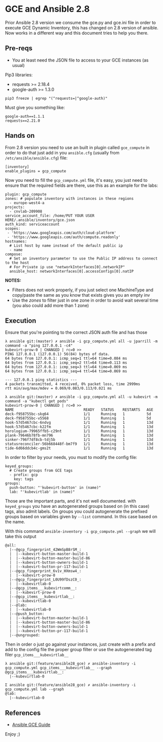 # GCE and Ansible 2.8

Prior Ansible 2.8 version we consume the gce.py and gce.ini file in order to execute GCE Dynamic Inventory, this has changed on 2.8 version of ansible. Now works in a different way and this document tries to help you there.

## Pre-reqs

- You at least need the JSON file to access to your GCE instances (as usual)

Pip3 libraries:

- requests >= 2.18.4
- google-auth >= 1.3.0

```
pip3 freeze | egrep "(^requests=|^google-auth)"
```

Must give you something like:

```
google-auth==1.1.1
requests==2.21.0
```

## Hands on

From 2.8 version you need to use an built in plugin called `gce_compute` in order to do that just add in you `ansible.cfg` (usually from `/etc/ansible/ansible.cfg`) file:

```
[inventory]
enable_plugins = gcp_compute
```

Now you need to fill the `gcp_compute.yml` file, it's easy, you just need to ensure that the required fields are there, use this as an example for the labs:

```
plugin: gcp_compute
zones: # populate inventory with instances in these regions
  - europe-west4-a
projects:
  - cnvlab-209908 
service_account_file: /home/PUT YOUR USER HERE/.ansible/inventory/gce.json 
auth_kind: serviceaccount
scopes:
 - 'https://www.googleapis.com/auth/cloud-platform'
 - 'https://www.googleapis.com/auth/compute.readonly'
hostnames:
  # List host by name instead of the default public ip
  - name
compose:
  # Set an inventory parameter to use the Public IP address to connect to the host
  # For Private ip use "networkInterfaces[0].networkIP"
  ansible_host: networkInterfaces[0].accessConfigs[0].natIP

```

**NOTES:**
- Filters does not work properly, if you just select one MachineType and copy/paste the same as you know that exists gives you an empty inv
- Use the _zones_ to filter just in one zone in order to avoid wait several time (you also could add more than 1 zone)


## Execution

Ensure that you're pointing to the correct JSON auth file and has those

```
λ ansible git:(master) ✗ ansible -i gcp_compute.yml all -u jparrill -m command -a "ping 127.0.0.1 -c4"
kubevirt-prow-0 | CHANGED | rc=0 >>
PING 127.0.0.1 (127.0.0.1) 56(84) bytes of data.
64 bytes from 127.0.0.1: icmp_seq=1 ttl=64 time=0.084 ms
64 bytes from 127.0.0.1: icmp_seq=2 ttl=64 time=0.113 ms
64 bytes from 127.0.0.1: icmp_seq=3 ttl=64 time=0.069 ms
64 bytes from 127.0.0.1: icmp_seq=4 ttl=64 time=0.069 ms

--- 127.0.0.1 ping statistics ---
4 packets transmitted, 4 received, 0% packet loss, time 2999ms
rtt min/avg/max/mdev = 0.069/0.083/0.113/0.021 ms

λ ansible git:(master) ✗ ansible -i gcp_compute.yml all -u kubevirt -m command -a "kubectl get pods"  
kubevirt-prow-0 | CHANGED | rc=0 >>
NAME                                READY   STATUS    RESTARTS   AGE
deck-f958755bc-skq64                1/1     Running   1          5d
deck-f958755bc-v5568                1/1     Running   1          5d
hook-57d5467cbc-6ndvg               1/1     Running   1          13d
hook-57d5467cbc-k22fm               1/1     Running   1          13d
horologium-79965ffb5-c29nt          1/1     Running   1          13d
plank-79646b78fb-mn796              1/1     Running   1          13d
sinker-796f7df8cb-tdj5b             1/1     Running   1          13d
statusreconciler-56b668448f-bm7f9   1/1     Running   1          13d
tide-6d66ddcb4c-gms2t               1/1     Running   1          13d
```

In order to filter by your needs, you must to modify the config file:

```
keyed_groups:
  # Create groups from GCE tags
  - prefix: gcp
    key: tags
groups:
  push-button: "'kubevirt-button' in (name)"
  lab: "'kubevirtlab' in (name)"
```

Those are the important parts, and it's not well documented. with `keyed_groups` you have an autogenerated groups based on (in this case) tags, also admit labels. On groups you could autogenerate the prefixed groups based on variables given by `--list` command. In this case based on the name.

With this command `ansible-inventory -i gcp_compute.yml --graph` we will take this output

```
@all:
  |--@gcp_fingerprint_42WmSpB8rSM_:
  |  |--kubevirt-button-master-build-1
  |  |--kubevirt-button-master-build-86
  |  |--kubevirt-button-owners-build-1
  |  |--kubevirt-button-pr-117-build-1
  |--@gcp_fingerprint_6v1v_HXmsw4_:
  |  |--kubevirt-prow-0
  |--@gcp_fingerprint_L0U99fDszC0_:
  |  |--kubevirtlab-0
  |--@gcp_items___kubevirtcomm__:
  |  |--kubevirt-prow-0
  |--@gcp_items___kubevirtlab__:
  |  |--kubevirtlab-0
  |--@lab:
  |  |--kubevirtlab-0
  |--@push_button:
  |  |--kubevirt-button-master-build-1
  |  |--kubevirt-button-master-build-86
  |  |--kubevirt-button-owners-build-1
  |  |--kubevirt-button-pr-117-build-1
  |--@ungrouped:
```

Then in order o just go against your instances, just create with a prefix and add to the config file the proper group filter or use the autogenerated tag filer `gcp_items___kubevirtlab__`

```
λ ansible git:(feature/ansible28_gce) ✗ ansible-inventory -i gcp_compute.yml gcp_items___kubevirtlab__ --graph 
@gcp_items___kubevirtlab__:
  |--kubevirtlab-0

Σ ansible git:(feature/ansible28_gce) ✗ ansible-inventory -i gcp_compute.yml lab --graph                      
@lab:
  |--kubevirtlab-0
```

## References

- [Ansible GCE Guide](https://docs.ansible.com/ansible/latest/plugins/inventory/gcp_compute.html)

Enjoy ;)
